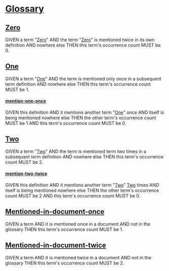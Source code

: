 # [Glossary](#glossary)

## [Zero](#zero)

GIVEN a term "[Zero][1]"
AND the term "[Zero][1]" is mentioned twice in its own definition
AND nowhere else
THEN this term's occurrence count MUST be 0.

## [One](#one)

GIVEN a term "[One][2]"
AND the term is mentioned only once in a subsequent term definition
AND nowhere else
THEN this term's occurrence count MUST be 1.

#### [mention-one-once](#mention-one-once)

GIVEN this definition
AND it mentions another term "[One][2]" once
AND itself is being mentioned nowhere else
THEN the other term's occurrence count MUST be 1
AND this term's occurrence count MUST be 0.

## [Two](#two)

GIVEN a term "[Two][3]"
AND the term is mentioned term two times in a subsequent term definition
AND nowhere else
THEN this term's occurrence count MUST be 2.

#### [mention-two-twice](#mention-two-twice)

GIVEN this definition
AND it mentions another term "[Two][3]" [Two][3] times
AND itself is being mentioned nowhere else
THEN the other term's occurrence count MUST be 2
AND this term's occurrence count MUST be 0.

## [Mentioned-in-document-once](#mentioned-in-document-once)

GIVEN a term
AND it is mentioned once in a document
AND not in the glossary
THEN this term's occurrence count MUST be 1.

## [Mentioned-in-document-twice](#mentioned-in-document-twice)

GIVEN a term
AND it is mentioned twice in a document
AND not in the glossary
THEN this term's occurrence count MUST be 2.

[1]: #zero "GIVEN a term \"Zero\"
AND the term \"Zero\" is mentioned twice in its own definition
AND nowhere else
THEN this term's occurrence count MUST be 0."

[2]: #one "GIVEN a term \"One\"
AND the term is mentioned only once in a subsequent term definition
AND nowhere else
THEN this term's occurrence count MUST be 1."

[3]: #two "GIVEN a term \"Two\"
AND the term is mentioned term two times in a subsequent term definition
AND nowhere else
THEN this term's occurrence count MUST be 2."
